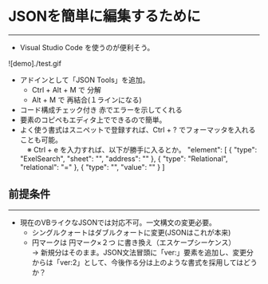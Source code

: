 # JSONを簡単に編集するために
------
- Visual Studio Code を使うのが便利そう。

![demo]./test.gif

- アドインとして「JSON Tools」を追加。 
  - Ctrl + Alt + M で 分解
  - Alt + M で 再結合(１ラインになる)
- コード構成チェック付き 赤でエラーを示してくれる
- 要素のコピペもエディタ上でできるので簡単。
- よく使う書式はスニペットで登録すれば、Ctrl + ? でフォーマッタを入れることも可能。  
　※  Ctrl + e を入力すれば、以下が勝手に入るとか。
        "element": [
            {
                "type": "ExelSearch",
                "sheet": "",
                "address": ""
            },
            {
                "type": "Relational",
                "relational": "="
            },
            {
                "type": "",
                "value": ""
            }
        ]

## 前提条件 
--------
- 現在のVBライクなJSONでは対応不可。一文構文の変更必要。
  - シングルクォートはダブルクォートに変更(JSONはこれが本来)
  - 円マークは 円マーク×２つ に書き換え（エスケープシーケンス）  
→ 新規分はそのまま。JSON文法冒頭に「ver:」要素を追加し、変更分からは「ver:2」として、今後作る分は上のような書式を採用してはどうか？